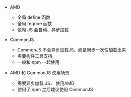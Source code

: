 + AMD
    + 全局 define 函数
    + 全局 require 函数
    + 依赖 JS 会自动、异步加载

+ CommonJS
    + CommonJS 不会异步加载JS，而是同步一次性加载出来
    + 需要构件工具支持
    + 一般和 npm 一起使用

+ AMD 和 CommonJS 使用场景
    + 需要异步加载 JS， 使用AMD
    + 使用了 npm 之后建议使用 CommonJS